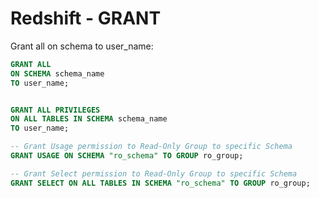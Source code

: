 # Redshift - GRANT

Grant all on schema to user\_name:

```sql
GRANT ALL
ON SCHEMA schema_name
TO user_name;


GRANT ALL PRIVILEGES
ON ALL TABLES IN SCHEMA schema_name
TO user_name;
```



```sql
-- Grant Usage permission to Read-Only Group to specific Schema
GRANT USAGE ON SCHEMA "ro_schema" TO GROUP ro_group;

-- Grant Select permission to Read-Only Group to specific Schema
GRANT SELECT ON ALL TABLES IN SCHEMA "ro_schema" TO GROUP ro_group;
```



